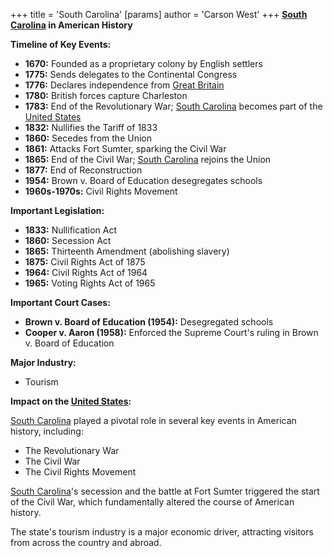 +++
 title = 'South Carolina'
[params]
	author = 'Carson West'
+++
**[South Carolina](./../south-carolina/) in American History**

**Timeline of Key Events:**

* **1670:** Founded as a proprietary colony by English settlers
* **1775:** Sends delegates to the Continental Congress
* **1776:** Declares independence from [Great Britain](./../great-britain/)
* **1780:** British forces capture Charleston
* **1783:** End of the Revolutionary War; [South Carolina](./../south-carolina/) becomes part of the [United States](./../united-states/)
* **1832:** Nullifies the Tariff of 1833
* **1860:** Secedes from the Union
* **1861:** Attacks Fort Sumter, sparking the Civil War
* **1865:** End of the Civil War; [South Carolina](./../south-carolina/) rejoins the Union
* **1877:** End of Reconstruction
* **1954:** Brown v. Board of Education desegregates schools
* **1960s-1970s:** Civil Rights Movement

**Important Legislation:**

* **1833:** Nullification Act
* **1860:** Secession Act
* **1865:** Thirteenth Amendment (abolishing slavery)
* **1875:** Civil Rights Act of 1875
* **1964:** Civil Rights Act of 1964
* **1965:** Voting Rights Act of 1965

**Important Court Cases:**

* **Brown v. Board of Education (1954):** Desegregated schools
* **Cooper v. Aaron (1958):** Enforced the Supreme Court's ruling in Brown v. Board of Education

**Major Industry:**

* Tourism

**Impact on the [United States](./../united-states/):**

[South Carolina](./../south-carolina/) played a pivotal role in several key events in American history, including:

* The Revolutionary War
* The Civil War
* The Civil Rights Movement

[South Carolina](./../south-carolina/)'s secession and the battle at Fort Sumter triggered the start of the Civil War, which fundamentally altered the course of American history.

The state's tourism industry is a major economic driver, attracting visitors from across the country and abroad.